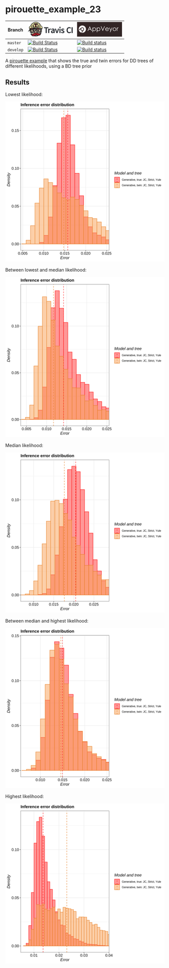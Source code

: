 # pirouette_example_23

Branch   |[![Travis CI logo](pics/TravisCI.png)](https://travis-ci.org)                                                                                                 |[![AppVeyor logo](pics/AppVeyor.png)](https://appveyor.com)                                                                                               
---------|--------------------------------------------------------------------------------------------------------------------------------------------------------------|--------------------------------------------------------------------------------------------------------------------------------------------------------------------------------------------
`master` |[![Build Status](https://travis-ci.org/richelbilderbeek/pirouette_example_23.svg?branch=master)](https://travis-ci.org/richelbilderbeek/pirouette_example_23) |[![Build status](https://ci.appveyor.com/api/projects/status/8ewhd1muuhf3l2b8/branch/master?svg=true)](https://ci.appveyor.com/project/richelbilderbeek/pirouette-example-23/branch/master)
`develop`|[![Build Status](https://travis-ci.org/richelbilderbeek/pirouette_example_23.svg?branch=develop)](https://travis-ci.org/richelbilderbeek/pirouette_example_23)|[![Build status](https://ci.appveyor.com/api/projects/status/8ewhd1muuhf3l2b8/branch/develop?svg=true)](https://ci.appveyor.com/project/richelbilderbeek/pirouette-example-23/branch/develop)

A [pirouette example](https://github.com/richelbilderbeek/pirouette_examples) that shows the true and twin errors for DD trees of different likelihoods, using a BD tree prior

## Results

Lowest likelihood:

![](example_23_314/errors.png)

Between lowest and median likelihood:

![](example_23_315/errors.png)

Median likelihood:

![](example_23_316/errors.png)

Between median and highest likelihood:

![](example_23_317/errors.png)

Highest likelihood:

![](example_23_318/errors.png)


